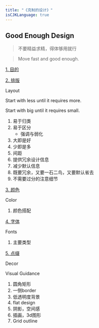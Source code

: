 ```yaml
---
title: "《克制的设计》"
isCJKLanguage: true
---
```

 
## Good Enough Design

> 不要精益求精，得体够用就行

> Move fast and good enough.

[1. 目的](./goals)

[2. 排版](./space)

Layout

Start with less until it requires more.

Start with big until it requires small.

1. 易于归类
1. 易于区分
    - 强调与弱化
1. 大即是好
1. 少即是多
1. 间距
1. 提供冗余设计信息
1. 减少默认信息
1. 既要冗余，又要一石二鸟，又要默认省去
1. 不需要过分的注意细节

[3. 颜色](./colors)

Color

1. 颜色搭配

[4. 字体](./fonts)

Fonts

1. 主要类型

[5. 点缀](./decor)

Decor

Visual Guidance

1. 圆角矩形
1. 一侧border
1. 低透明度背景
1. flat design
1. 阴影，空间感
1. 插画，3d图形
1. Grid outline

<!-- [6. 平衡](./balance)

1. 干净明亮
1. 留白多
1. 柔和轻快
1. 有点趣味 -->